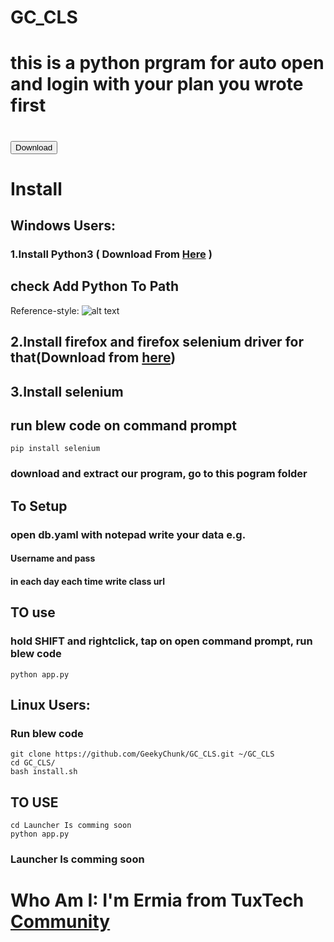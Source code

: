 # GC_CLS
# this is a python prgram for auto open and login with your plan you wrote first  
<h1>
  <a href="https://github.com/GeekyChunk/GC_CLS/archive/refs/heads/main.zip">
    <button>Download</button>
  </a>
</h1>

# Install
## **Windows** Users:
### 1.Install **Python3** ( Download From [Here](https://www.python.org/ftp/python/3.9.2/python-3.9.2-amd64.exe) )
## **check Add Python To Path**
Reference-style: 
![alt text](https://datatofish.com/wp-content/uploads/2018/10/0001_add_Python_to_Path.png "Logo Title Text 1")
## 2.Install firefox and firefox selenium driver for that(Download from [here](https://github.com/mozilla/geckodriver/releases/download/v0.29.0/geckodriver-v0.29.0-win64.zip))
## 3.Install **selenium**
## run blew code on command prompt
```
pip install selenium
```
### download and extract our program, go to this pogram folder
## To Setup
### open db.yaml with notepad write your data e.g.
#### Username and pass
#### in each day each time write class url

## TO use
### hold SHIFT and rightclick, tap on open command prompt, run blew code
```
python app.py
```

## Linux Users:
### Run blew code
```
git clone https://github.com/GeekyChunk/GC_CLS.git ~/GC_CLS
cd GC_CLS/
bash install.sh
```
## TO USE
``` 
cd Launcher Is comming soon
python app.py
```
### Launcher Is comming soon

# Who Am I: I'm Ermia from TuxTech [Community]()
